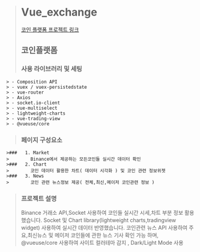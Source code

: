 > # Vue_exchange
>
> [코인 플랫폼 프로젝트 링크](https://hyunjungshim.github.io/vue_exchange/)
> ## 코인플랫폼
> ### 사용 라이브러리 및 세팅
    > - Composition API
    > - vuex / vuex-persistedstate
    > - vue-router
    > - Axios
    > - socket.io-client
    > - vue-multiselect
    > - lightweight-charts
    > - vue-trading-view
    > - @vueuse/core
> ### 페이지 구성요소
    >###   1. Market
    >        Binance에서 제공하는 모든코인들 실시간 데이터 확인
    >###   2. Chart
    >        코인 데이터 활용한 차트( 데이터 시각화 ) 및 코인 관련 정보위젯
    >###   3. News 
    >        코인 관련 뉴스정보 제공( 전체,최신,메이저 코인관련 정보 )
>### 프로젝트 설명
>    Binance 거래소 API,Socket 사용하여 코인들 실시간 시세,차트 부분 정보 활용했습니다.
>    Socket 및 Chart library(lightweight charts,tradingview widget) 사용하여 실시간 데이터 반영했습니다.
>    코인관련 뉴스 API 사용하여 주요,최신뉴스 및 메이저 코인들에 관한 뉴스 기사 확인 가능 하며,
>    @vueuse/core 사용하여 사이트 컬러테마 감지 , Dark/Light Mode 사용